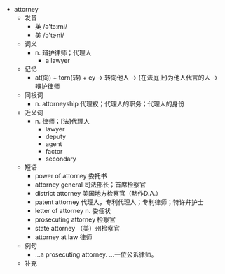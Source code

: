 - attorney
  - 发音
    - 英 /ə'tɜːrni/
    - 美 /ə'tɝni/
  - 词义
    - n. 辩护律师；代理人
      - a lawyer
  - 记忆
    - at(向) + torn(转) + ey → 转向他人 → (在法庭上)为他人代言的人 → 辩护律师
  - 同根词
    - n. attorneyship 代理权；代理人的职务；代理人的身份
  - 近义词
    - n. 律师；[法]代理人
      - lawyer
      - deputy
      - agent
      - factor
      - secondary
  - 短语
    - power of attorney 委托书
    - attorney general 司法部长；首席检察官
    - district attorney 美国地方检察官（略作D.A.）
    - patent attorney 代理人，专利代理人；专利律师；特许弁护士
    - letter of attorney n. 委任状
    - prosecuting attorney 检察官
    - state attorney （美）州检察官
    - attorney at law 律师
  - 例句
    - ...a prosecuting attorney. …一位公诉律师。
  - 补充